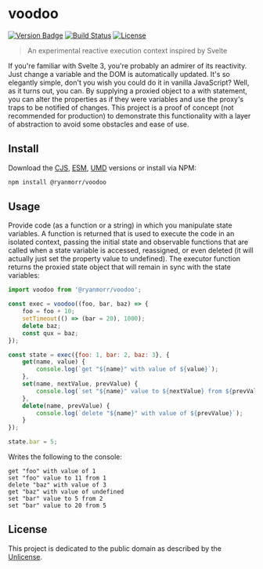 # voodoo

[![Version Badge][version-image]][project-url]
[![Build Status][build-image]][build-url]
[![License][license-image]][license-url]

> An experimental reactive execution context inspired by Svelte

If you're familiar with Svelte 3, you're probably an admirer of its reactivity. Just change a variable and the DOM is automatically updated. It's so elegantly simple, don't you wish you could do it in vanilla JavaScript? Well, as it turns out, you can. By supplying a proxied object to a with statement, you can alter the properties as if they were variables and use the proxy's traps to be notified of changes. This project is a proof of concept (not recommended for production) to demonstrate this functionality with a layer of abstraction to avoid some obstacles and ease of use.

## Install

Download the [CJS](https://github.com/ryanmorr/voodoo/raw/master/dist/voodoo.cjs.js), [ESM](https://github.com/ryanmorr/voodoo/raw/master/dist/voodoo.esm.js), [UMD](https://github.com/ryanmorr/voodoo/raw/master/dist/voodoo.umd.js) versions or install via NPM:

```sh
npm install @ryanmorr/voodoo
```

## Usage

Provide code (as a function or a string) in which you manipulate state variables. A function is returned that is used to execute the code in an isolated context, passing the initial state and observable functions that are called when a state variable is accessed, reassigned, or even deleted (it will actually just set the property value to undefined). The executor function returns the proxied state object that will remain in sync with the state variables:

```javascript
import voodoo from '@ryanmorr/voodoo';

const exec = voodoo((foo, bar, baz) => {
    foo = foo + 10;
    setTimeout(() => (bar = 20), 1000);
    delete baz;
    const qux = baz;
});

const state = exec({foo: 1, bar: 2, baz: 3}, {
    get(name, value) {
        console.log(`get "${name}" with value of ${value}`);
    },
    set(name, nextValue, prevValue) {
        console.log(`set "${name}" value to ${nextValue} from ${prevValue}`);
    },
    delete(name, prevValue) {
        console.log(`delete "${name}" with value of ${prevValue}`);
    }
});

state.bar = 5;
```

Writes the following to the console:

```
get "foo" with value of 1
set "foo" value to 11 from 1
delete "baz" with value of 3
get "baz" with value of undefined
set "bar" value to 5 from 2
set "bar" value to 20 from 5
 ```

## License

This project is dedicated to the public domain as described by the [Unlicense](http://unlicense.org/).

[project-url]: https://github.com/ryanmorr/voodoo
[version-image]: https://badge.fury.io/gh/ryanmorr%2Fvoodoo.svg
[build-url]: https://travis-ci.org/ryanmorr/voodoo
[build-image]: https://travis-ci.org/ryanmorr/voodoo.svg
[license-image]: https://img.shields.io/badge/license-Unlicense-blue.svg
[license-url]: UNLICENSE